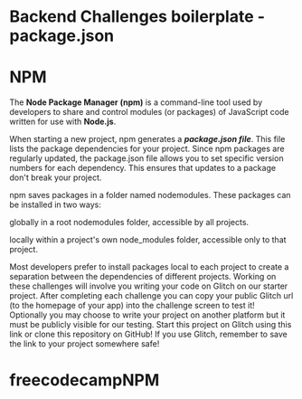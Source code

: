 # Backend Challenges boilerplate - package.json

# NPM

The **Node Package Manager (npm)** is a command-line tool used by developers to share and control modules (or packages) of JavaScript code written for use with **Node.js**. 
 
When starting a new project, npm generates a _**package.json file**_. This file lists the package dependencies for your project. Since npm packages are regularly updated, the package.json file allows you to set specific version numbers for each dependency. This ensures that updates to a package don't break your project. 
 
npm saves packages in a folder named nodemodules. These packages can be installed in two ways: 
 
 

globally in a root nodemodules folder, accessible by all projects. 

locally within a project's own node_modules folder, accessible only to that project. 

 
Most developers prefer to install packages local to each project to create a separation between the dependencies of different projects. Working on these challenges will involve you writing your code on Glitch on our starter project. After completing each challenge you can copy your public Glitch url (to the homepage of your app) into the challenge screen to test it! Optionally you may choose to write your project on another platform but it must be publicly visible for our testing. 
Start this project on Glitch using this link or clone this repository on GitHub! If you use Glitch, remember to save the link to your project somewhere safe! 

# freecodecampNPM

